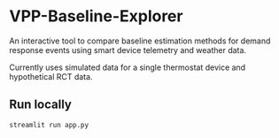 # VPP-Baseline-Explorer

An interactive tool to compare baseline estimation methods for demand response events using smart device telemetry and weather data.

Currently uses simulated data for a single thermostat device and hypothetical RCT data.

## Run locally
```bash
streamlit run app.py

